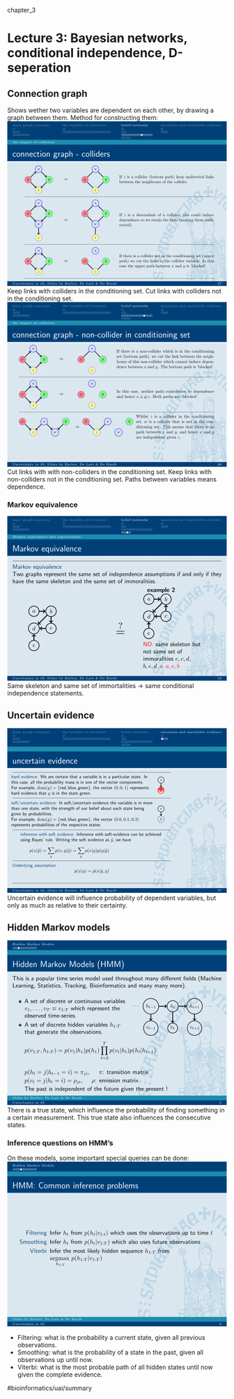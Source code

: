 chapter_3

# Lecture 3: Bayesian networks, conditional independence, D-seperation

## Connection graph
Shows wether two variables are dependent on each other, by drawing a graph between them.
Method for constructing them:
![](chapter_3/image113.png)
Keep links with colliders in the conditioning set.
Cut links with colliders not in the conditioning set.
![](chapter_3/image114.png)
Cut links with with non-colliders in the conditioning set.
Keep links with non-colliders not in the conditioning set.
Paths between variables means dependence.

### Markov equivalence
![](chapter_3/image128.png)
Same skeleton and same set of immortalities -> same conditional independence statements.

## Uncertain evidence
![](chapter_3/image135.png)
Uncertain evidence will influence probability of dependent variables, but only as much as relative to their certainty.

## Hidden Markov models
![](chapter_3/image142.png)
There is a true state, which influence the probability of finding something in a certain measurement. This true state also influences the consecutive states.

### Inference questions on HMM’s
On these models, some important special queries can be done:
![](chapter_3/image143.png)
* Filtering: what is the probability a current state, given all previous observations.
* Smoothing: what is the probability of a state in the past, given all observations up until now.
* Viterbi: what is the most probable path of all hidden states until now given the complete evidence.

#bioinformatics/uai/summary